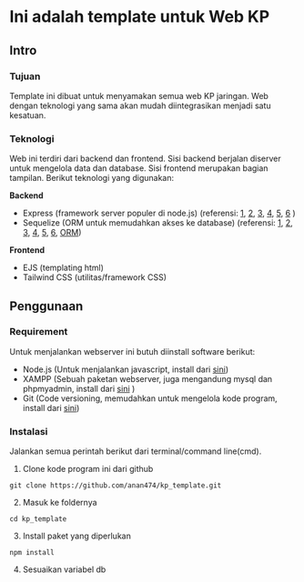 # Ini adalah template untuk Web KP

## Intro

### Tujuan

Template ini dibuat untuk menyamakan semua web KP jaringan. Web dengan teknologi yang sama akan mudah diintegrasikan menjadi satu kesatuan.

### Teknologi

Web ini terdiri dari backend dan frontend. Sisi backend berjalan diserver untuk mengelola data dan database. Sisi frontend merupakan bagian tampilan. Berikut teknologi yang digunakan:

**Backend**

- Express (framework server populer di node.js) (referensi: [1](https://expressjs.com/), [2](https://sekolahkoding.com/kelas/tutorial-nodejs-dan-expressjs/video/belajar-express-js), [3](http://mfikri.com/artikel/tutorial-nodejs), [4](https://code.tutsplus.com/id/tutorials/build-a-complete-mvc-website-with-expressjs--net-34168), [5](https://idjs.github.io/belajar-nodejs/expressjs/index.html), [6](https://medium.com/easyread/nodejs-series-pengenalan-expressjs-dan-instalasi-expressjs-5fda39b9ea58) )
- Sequelize (ORM untuk memudahkan akses ke database) (referensi: [1](https://sequelize.org/master/), [2](https://scotch.io/tutorials/getting-started-with-node-express-and-postgres-using-sequelize),
  [3](https://medium.com/skyshidigital/membuat-restful-api-menggunakan-express-dan-sequelize-ef0e10da36ff), [4](https://medium.com/hookigroup/simple-rest-api-dengan-express-sequelize-dan-mysql-part-i-eefcf2ec1f5c), [5](https://bezkoder.com/node-js-express-sequelize-mysql/), [6](http://immanuelbayu.my.id/tutorial-sequelize-orm-dengan-nodejs/), [ORM](https://medium.com/wripolinema/sudah-kenal-sama-orm-34712e85c6fa))

**Frontend**

- EJS (templating html)
- Tailwind CSS (utilitas/framework CSS)

## Penggunaan

### Requirement

Untuk menjalankan webserver ini butuh diinstall software berikut:

- Node.js (Untuk menjalankan javascript, install dari [sini](https://nodejs.org/en/download/))
- XAMPP (Sebuah paketan webserver, juga mengandung mysql dan phpmyadmin, install dari [sini](https://www.apachefriends.org/index.html) )
- Git (Code versioning, memudahkan untuk mengelola kode program, install dari [sini](https://git-scm.com/))

### Instalasi

Jalankan semua perintah berikut dari terminal/command line(cmd).

1. Clone kode program ini dari github

```
git clone https://github.com/anan474/kp_template.git
```

2. Masuk ke foldernya

```
cd kp_template
```

3. Install paket yang diperlukan

```
npm install
```

4. Sesuaikan variabel db
